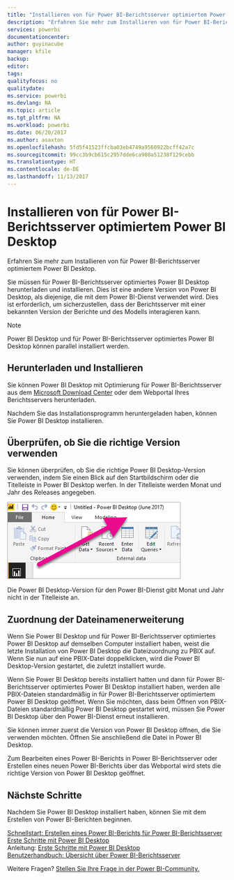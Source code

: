 ```yaml
---
title: "Installieren von für Power BI-Berichtsserver optimiertem Power BI Desktop"
description: "Erfahren Sie mehr zum Installieren von für Power BI-Berichtsserver optimiertem Power BI Desktop"
services: powerbi
documentationcenter: 
author: guyinacube
manager: kfile
backup: 
editor: 
tags: 
qualityfocus: no
qualitydate: 
ms.service: powerbi
ms.devlang: NA
ms.topic: article
ms.tgt_pltfrm: NA
ms.workload: powerbi
ms.date: 06/20/2017
ms.author: asaxton
ms.openlocfilehash: 5fd5f41523ffcba03eb4749a9560922bcff42a7c
ms.sourcegitcommit: 99cc3b9cb615c2957dde6ca908a51238f129cebb
ms.translationtype: HT
ms.contentlocale: de-DE
ms.lasthandoff: 11/13/2017
---
```

# <a name="install-power-bi-desktop-optimized-for-power-bi-report-server"></a>Installieren von für Power BI-Berichtsserver optimiertem Power BI Desktop
Erfahren Sie mehr zum Installieren von für Power BI-Berichtsserver optimiertem Power BI Desktop.

Sie müssen für Power BI-Berichtsserver optimiertes Power BI Desktop herunterladen und installieren. Dies ist eine andere Version von Power BI Desktop, als diejenige, die mit dem Power BI-Dienst verwendet wird. Dies ist erforderlich, um sicherzustellen, dass der Berichtsserver mit einer bekannten Version der Berichte und des Modells interagieren kann. 

> [!NOTE]
> Power BI Desktop und für Power BI-Berichtsserver optimiertes Power BI Desktop können parallel installiert werden.
> 
> 

## <a name="download-and-install"></a>Herunterladen und Installieren
Sie können Power BI Desktop mit Optimierung für Power BI-Berichtsserver aus dem [Microsoft Download Center](https://go.microsoft.com/fwlink/?linkid=837581) oder dem Webportal Ihres Berichtsservers herunterladen.

Nachdem Sie das Installationsprogramm heruntergeladen haben, können Sie Power BI Desktop installieren.

## <a name="verify-you-are-using-the-correct-version"></a>Überprüfen, ob Sie die richtige Version verwenden
Sie können überprüfen, ob Sie die richtige Power BI Desktop-Version verwenden, indem Sie einen Blick auf den Startbildschirm oder die Titelleiste in Power BI Desktop werfen. In der Titelleiste werden Monat und Jahr des Releases angegeben.

![](media/install-powerbi-desktop/powerbi-desktop-rs-title-bar.png "Titelleiste für Power BI Desktop")

Die Power BI Desktop-Version für den Power BI-Dienst gibt Monat und Jahr nicht in der Titelleiste an.

## <a name="file-extension-association"></a>Zuordnung der Dateinamenerweiterung
Wenn Sie Power BI Desktop und für Power BI-Berichtsserver optimiertes Power BI Desktop auf demselben Computer installiert haben, weist die letzte Installation von Power BI Desktop die Dateizuordnung zu PBIX auf. Wenn Sie nun auf eine PBIX-Datei doppelklicken, wird die Power BI Desktop-Version gestartet, die zuletzt installiert wurde.

Wenn Sie Power BI Desktop bereits installiert hatten und dann für Power BI-Berichtsserver optimiertes Power BI Desktop installiert haben, werden alle PBIX-Dateien standardmäßig in für Power BI-Berichtsserver optimiertem Power BI Desktop geöffnet. Wenn Sie möchten, dass beim Öffnen von PBIX-Dateien standardmäßig Power BI Desktop gestartet wird, müssen Sie Power BI Desktop über den Power BI-Dienst erneut installieren.

Sie können immer zuerst die Version von Power BI Desktop öffnen, die Sie verwenden möchten. Öffnen Sie anschließend die Datei in Power BI Desktop.

Zum Bearbeiten eines Power BI-Berichts in Power BI-Berichtsserver oder Erstellen eines neuen Power BI-Berichts über das Webportal wird stets die richtige Version von Power BI Desktop geöffnet.

## <a name="next-steps"></a>Nächste Schritte
Nachdem Sie Power BI Desktop installiert haben, können Sie mit dem Erstellen von Power BI-Berichten beginnen.

[Schnellstart: Erstellen eines Power BI-Berichts für Power BI-Berichtsserver](quickstart-create-powerbi-report.md)  
[Erste Schritte mit Power BI Desktop](../desktop-getting-started.md)  
Anleitung: [Erste Schritte mit Power BI Desktop](../guided-learning/gettingdata.yml#step-2)  
[Benutzerhandbuch: Übersicht über Power BI-Berichtsserver](user-handbook-overview.md)

Weitere Fragen? [Stellen Sie Ihre Frage in der Power BI-Community.](https://community.powerbi.com/)

